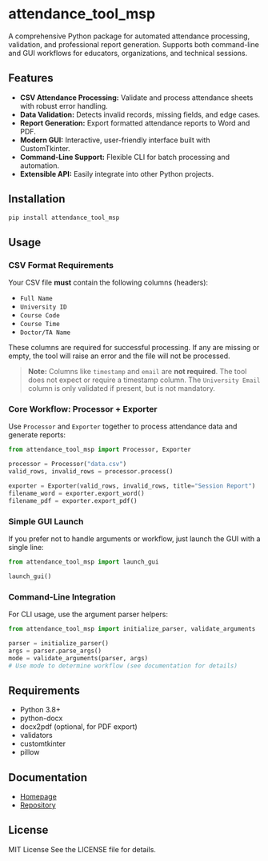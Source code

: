 # attendance_tool_msp

A comprehensive Python package for automated attendance processing, validation, and professional report generation. Supports both command-line and GUI workflows for educators, organizations, and technical sessions.

## Features
- **CSV Attendance Processing:** Validate and process attendance sheets with robust error handling.
- **Data Validation:** Detects invalid records, missing fields, and edge cases.
- **Report Generation:** Export formatted attendance reports to Word and PDF.
- **Modern GUI:** Interactive, user-friendly interface built with CustomTkinter.
- **Command-Line Support:** Flexible CLI for batch processing and automation.
- **Extensible API:** Easily integrate into other Python projects.

## Installation
```bash
pip install attendance_tool_msp
```



## Usage

### CSV Format Requirements

Your CSV file **must** contain the following columns (headers):

- `Full Name`
- `University ID`
- `Course Code`
- `Course Time`
- `Doctor/TA Name`

These columns are required for successful processing. If any are missing or empty, the tool will raise an error and the file will not be processed.

> **Note:** Columns like `timestamp` and `email` are **not required**. The tool does not expect or require a timestamp column. The `University Email` column is only validated if present, but is not mandatory.


### Core Workflow: Processor + Exporter
Use `Processor` and `Exporter` together to process attendance data and generate reports:
```python
from attendance_tool_msp import Processor, Exporter

processor = Processor("data.csv")
valid_rows, invalid_rows = processor.process()

exporter = Exporter(valid_rows, invalid_rows, title="Session Report")
filename_word = exporter.export_word()
filename_pdf = exporter.export_pdf()
```

### Simple GUI Launch
If you prefer not to handle arguments or workflow, just launch the GUI with a single line:
```python
from attendance_tool_msp import launch_gui

launch_gui()
```

### Command-Line Integration
For CLI usage, use the argument parser helpers:
```python
from attendance_tool_msp import initialize_parser, validate_arguments

parser = initialize_parser()
args = parser.parse_args()
mode = validate_arguments(parser, args)
# Use mode to determine workflow (see documentation for details)
```

## Requirements
- Python 3.8+
- python-docx
- docx2pdf (optional, for PDF export)
- validators
- customtkinter
- pillow

## Documentation
- [Homepage](https://github.com/mohamedelziat50/attendance-automation-MSP)
- [Repository](https://github.com/mohamedelziat50/attendance-automation-MSP)

## License
MIT License
See the LICENSE file for details.
